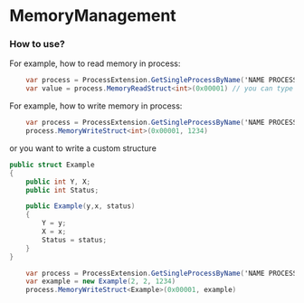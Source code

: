 # MemoryManagement
### How to use?

For example, how to read memory in process:
```C#
    var process = ProcessExtension.GetSingleProcessByName('NAME PROCESS');
    var value = process.MemoryReadStruct<int>(0x00001) // you can type an address such as hex(0x00) or int(1234) 
```

For example, how to write memory in process:
```C#
    var process = ProcessExtension.GetSingleProcessByName('NAME PROCESS');
    process.MemoryWriteStruct<int>(0x00001, 1234)
```

or you want to write a custom structure
```C#
public struct Example
{
    public int Y, X;
    public int Status;

    public Example(y,x, status)
    {
        Y = y;
        X = x;
        Status = status; 
    }
}
```

```C#
    var process = ProcessExtension.GetSingleProcessByName('NAME PROCESS');
    var example = new Example(2, 2, 1234)
    process.MemoryWriteStruct<Example>(0x00001, example)
```
